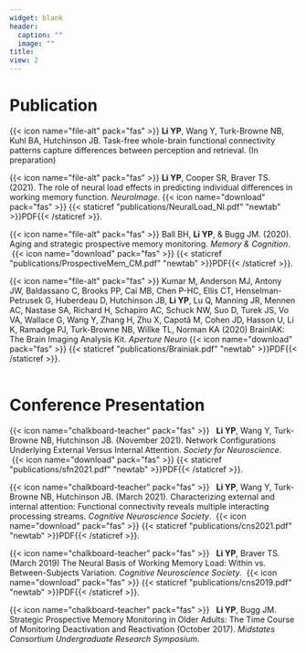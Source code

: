 ```yaml
---
widget: blank
header:
  caption: ""
  image: ""
title: 
view: 2
---
```



# Publication
{{< icon name="file-alt" pack="fas" >}}   __Li YP__, Wang Y, Turk-Browne NB, Kuhl BA, Hutchinson JB. Task-free whole-brain functional connectivity patterns capture differences between perception and retrieval. (In preparation)

{{< icon name="file-alt" pack="fas" >}}   __Li YP__, Cooper SR, Braver TS. (2021). The role of neural load effects in predicting individual differences in working memory function. *NeuroImage*.&nbsp;{{< icon name="download" pack="fas" >}} {{< staticref "publications/NeuralLoad_NI.pdf" "newtab" >}}PDF{{< /staticref >}}. 

{{< icon name="file-alt" pack="fas" >}}   Ball BH, __Li YP__, & Bugg JM. (2020). Aging and strategic prospective memory monitoring. *Memory & Cognition*. &nbsp;{{< icon name="download" pack="fas" >}} {{< staticref "publications/ProspectiveMem_CM.pdf" "newtab" >}}PDF{{< /staticref >}}. 

{{< icon name="file-alt" pack="fas" >}}   Kumar M, Anderson MJ, Antony JW, Baldassano C, Brooks PP, Cai MB, Chen P-HC, Ellis CT, Henselman-Petrusek G, Huberdeau D, Hutchinson JB, __Li YP__, Lu Q, Manning JR, Mennen AC, Nastase SA, Richard H, Schapiro AC, Schuck NW, Suo D, Turek JS, Vo VA, Wallace G, Wang Y, Zhang H, Zhu X, Capotă M, Cohen JD, Hasson U, Li K, Ramadge PJ, Turk-Browne NB, Willke TL, Norman KA (2020) BrainIAK: The Brain Imaging Analysis Kit. *Aperture Neuro*&nbsp;{{< icon name="download" pack="fas" >}} {{< staticref "publications/Brainiak.pdf" "newtab" >}}PDF{{< /staticref >}}. 
<br/><br/>

# Conference Presentation
{{< icon name="chalkboard-teacher" pack="fas" >}}  &nbsp; __Li YP__, Wang Y, Turk‐Browne NB, Hutchinson JB. (November 2021). Network Configurations Underlying External Versus Internal Attention. *Society for Neuroscience*. &nbsp;{{< icon name="download" pack="fas" >}} {{< staticref "publications/sfn2021.pdf" "newtab" >}}PDF{{< /staticref >}}.

{{< icon name="chalkboard-teacher" pack="fas" >}}  &nbsp; __Li YP__, Wang Y, Turk‐Browne NB, Hutchinson JB. (March 2021). Characterizing external and internal attention: Functional connectivity reveals multiple interacting processing streams. *Cognitive Neuroscience Society*. &nbsp;{{< icon name="download" pack="fas" >}} {{< staticref "publications/cns2021.pdf" "newtab" >}}PDF{{< /staticref >}}.

{{< icon name="chalkboard-teacher" pack="fas" >}}  &nbsp; __Li YP__, Braver TS. (March 2019) The Neural Basis of Working Memory Load: Within vs. Between-Subjects Variation. *Cognitive Neuroscience Society*. &nbsp;{{< icon name="download" pack="fas" >}} {{< staticref "publications/cns2019.pdf" "newtab" >}}PDF{{< /staticref >}}.

{{< icon name="chalkboard-teacher" pack="fas" >}}  &nbsp; __Li YP__, Bugg JM. Strategic Prospective Memory Monitoring in Older Adults: The Time Course of Monitoring Deactivation and Reactivation (October 2017). *Midstates Consortium Undergraduate Research Symposium*.



